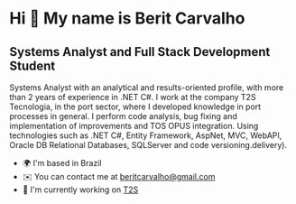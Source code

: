 Hi 👋 My name is Berit Carvalho
===============================

Systems Analyst and Full Stack Development Student
-------------------

Systems Analyst with an analytical and results-oriented profile, with more than 2 years of experience in .NET C#. I work at the company T2S Tecnologia, in the port sector, where I developed knowledge in port processes in general.
I perform code analysis, bug fixing and implementation of improvements and TOS OPUS integration.
Using technologies such as .NET C#, Entity Framework, AspNet, MVC, WebAPI, Oracle DB Relational Databases, SQLServer and code versioning.delivery).

* 🌍  I'm based in Brazil
* ✉️  You can contact me at [beritcarvalho@gmail.com](mailto:beritcarvalho@gmail.com)
* 🚀  I'm currently working on [T2S](https://www.t2s.com.br/)
